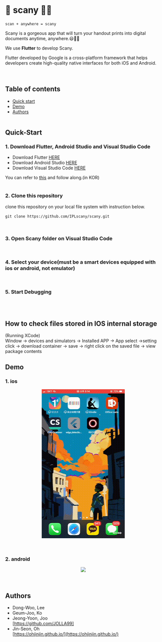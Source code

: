# 📱 scany 🧾📄

~~~
scan + anywhere = scany
~~~

Scany is a gorgeous app that will turn your handout prints into digital documents anytime, anywhere.😃👌🏽<br/>

We use **Flutter** to develop Scany.<br/>

Flutter developed by Google is a cross-platform framework that helps developers create high-quality native interfaces for both iOS and Android.<br/>
<br/><br/>

## Table of contents

- [Quick start](#quick-start)
- [Demo](#demo)
- [Authors](#authors)
<br/><br/>

## Quick-Start
### 1. Download Flutter, Android Studio and Visual Studio Code<br/>
- Download Flutter [HERE](https://flutter.dev/docs/get-started/install/windows)<br/>
- Download Android Studio [HERE](https://developer.android.com/studio)<br/>
- Download Visual Studio Code [HERE](https://code.visualstudio.com/download)<br/>

You can refer to [this](https://ohjinjin.github.io/flutter/start-flutter/) and follow along.(in KOR)<br/>
<br/>

### 2. Clone this repository<br/>
clone this repository on your local file system with instruction below.<br/>

~~~
git clone https://github.com/IPLscany/scany.git
~~~
<br/>

### 3. Open Scany folder on Visual Studio Code<br/>
<br/>

### 4. Select your device(must be a smart devices equipped with ios or android, not emulator)<br/>
<br/>

### 5. Start Debugging<br/>
<br/>
<br/>

## How to check files stored in IOS internal storage <br/>

(Running XCode)<br/>
Window -> devices and simulators -> Installed APP -> App select ->setting click -> download container -> save ->  right click on the saved file -> view package contents
<br/>

## Demo
### 1. ios<br/>

<p align="center">
  <img src="https://github.com/IPLscany/scany/blob/master/scany_ios.gif"/>
</p>

<br/>

### 2. android<br/>

<p align="center">
  <img src="https://github.com/IPLscany/scany/blob/master/scany_android.gif"/>
</p>

<br/>


## Authors
* Dong-Woo, Lee<br/>
* Geum-Joo, Ko<br/>
* Jeong-Yoon, Joo<br/>
[https://github.com/JOLLA99]<br/>
* Jin-Seon, Oh<br/>
[https://ohjinjin.github.io/](https://ohjinjin.github.io/)<br/>

